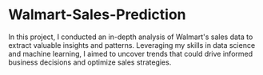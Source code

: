 # Walmart-Sales-Prediction
In this project, I conducted an in-depth analysis of Walmart's sales data to extract valuable insights and patterns. Leveraging my skills in data science and machine learning, I aimed to uncover trends that could drive informed business decisions and optimize sales strategies.
